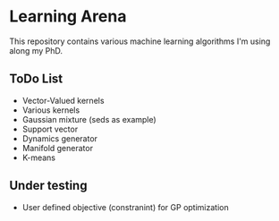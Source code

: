 # Learning Arena

This repository contains various machine learning algorithms I'm using along my PhD.

## ToDo List
- Vector-Valued kernels
- Various kernels
- Gaussian mixture (seds as example)
- Support vector
- Dynamics generator
- Manifold generator
- K-means

## Under testing
- User defined objective (constranint) for GP optimization